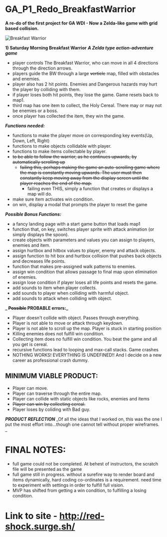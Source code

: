 # GA_P1_Redo_BreakfastWarrior
**A re-do of the first project for GA WDI - Now a Zelda-like game with grid based collision.**

![Breakfast Warrior](https://github.com/C-Abdulio/GA_P1REDO_BreakfastWarrior/blob/master/WIREFRAME_BW_Redo_shortmap.png)

**1) Saturday Morning Breakfast Warrior**
**_A Zelda type action-adventure game_**
- player controls The Breakfast Warrior, who can move in all 4 directions through the direction arrows.
- players guide the BW through a large ~~verticle~~ map, filled with obstacles and enemies.
- player also has 2 hit points. Enemies and Dangerous hazards may hurt the player by colliding with them.
- if player loses both hit points, they lose the game. Game resets back to map1.
- third map has one item to collect, the Holy Cereal. There may or may not be enemies or a boss.
- once player has collected the item, they win the game.

**_Functions needed:_**
- functions to make the player move on corresponding key events(Up, Down, Left, Right)
- functions to make objects collidable with player.
- functions to make items collectable by player.
- ~~to be able to follow the warrior, as he continues upwards, by automatically scrolling up~~
  - ~~failing this, perhaps making the game an auto-scrolling game where the map is constantly moving upwards. The user must then constantly keep moving away from the display screen until the player reaches the end of the map.~~
    - failing even THIS, simply a function that creates or displays a map will do.
- make sure item activates win condition.
- on win, display a modal that prompts the player to reset the game

**_Possible Bonus Functions:_**
- a fancy landing page with a start game button that loads map1
- function that, on key, switches player sprite with attack animation (or simply displays the spoon).
- create objects with parameters and values you can assign to players, enemies and item.
- assign hurtbox and hitbox values to player, enemy and attack objects.
- assign function to hit box and hurtbox collision that pushes back objects and decreases life points.
- function that makes pre-assigned walk patterns to enemies.
- assign win condition that allows passage to final map upon elimination of enemies.
- assign lose condition if player loses all life points and resets the game.
- add sounds to item when player collects.
- add sounds to player when colliding with harmful object.
- add sounds to attack when colliding with object.


**_ ~~Possible~~ PROBABLE errors:_**
- Player doesn't collide with object. Passes through everything.
- Player is not able to move or attack through keydown.
- Player is not able to scroll up the map. Player is stuck in starting position
- Killing enemies does not fulfill win condition.
- Collecting item does no fulfill win condition. You beat the game and all you get is cereal.
- recursive functions lead to looping and max-call stacks. Game crashes
- NOTHING WORKS! EVERYTHING IS UNDEFINED!! And I decide on a new career as professional crash dummy.

## MINIMUM VIABLE PRODUCT:
- Player can move.
- Player can traverse through the entire map.
- Player can collide with static objects like rocks, enemies and items
- ~~Player can win by collecting cereal.~~
- Player loses by coliding with Bad guy.

_**PRODUCT REFLECTION**_
_Of all the ideas that I worked on, this was the one I put the most effort into...though one cannot tell without proper wireframes. _

# FINAL NOTES:
 - full game could not be completed. At behest of instructors, the scratch file will be presented as the game
 - full game still in progress. without a surefire way to render board and items dynamically, hard coding co-ordinates is a requirement. need time to experiment with settings in order to fulfill full vision.
 - MVP has shifted from getting a win condition, to fulfilling a losing condition.
 
 # Link to site - http://red-shock.surge.sh/
